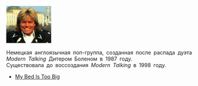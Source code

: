 ![](blue_system.jpg)

Немецкая англоязычная поп-группа, созданная после распада дуэта *Modern Talking* Дитером Боленом в 1987 году.  
Существовала до воссоздания *Modern Talking* в 1998 году.

* [My Bed Is Too Big](My%20Bed%20Is%20Too%20Big.md)